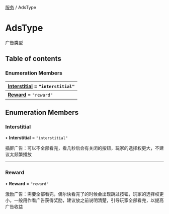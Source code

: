 [服务](../groups/服务.服务.md) / AdsType

# AdsType <Badge type="tip" text="Enumeration" /> <Score text="AdsType" />

广告类型

## Table of contents

### Enumeration Members <Score text="Enumeration" /> 
| **[Interstitial](mw.AdsType.md#interstitial)** = ``"interstitial"``  |
| :----- |
| **[Reward](mw.AdsType.md#reward)** = ``"reward"`` |

## Enumeration Members

### Interstitial <Score text="Interstitial" /> 

• **Interstitial** = ``"interstitial"``

插屏广告：可以不全部看完，看几秒后会有关闭的按钮，玩家的选择权更大，不建议太频繁播放

___

### Reward <Score text="Reward" /> 

• **Reward** = ``"reward"``

激励广告：需要全部看完，偶尔快看完了的时候会出现跳过按钮，玩家的选择权更小，一般用作看广告获得奖励，建议放之前说明清楚，引导玩家全部看完，以提高广告收益
